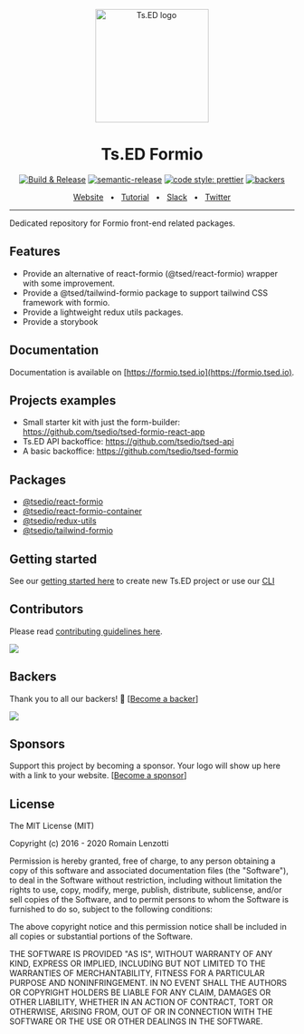 <p style="text-align: center" align="center">
 <a href="https://tsed.io" target="_blank"><img src="https://tsed.io/tsed-og.png" width="200" alt="Ts.ED logo"/></a>
</p>

<div align="center">

   <h1>Ts.ED Formio</h1>

[![Build & Release](https://github.com/tsedio/tsed-formio/actions/workflows/build.yml/badge.svg)](https://github.com/tsedio/tsed-formio/actions/workflows/build.yml)
[![semantic-release](https://img.shields.io/badge/%20%20%F0%9F%93%A6%F0%9F%9A%80-semantic--release-e10079.svg)](https://github.com/semantic-release/semantic-release)
[![code style: prettier](https://img.shields.io/badge/code_style-prettier-ff69b4.svg?style=flat-square)](https://github.com/prettier/prettier)
[![backers](https://opencollective.com/tsed/tiers/badge.svg)](https://opencollective.com/tsed)

</div>

<div align="center">
  <a href="https://tsed.io/">Website</a>
  <span>&nbsp;&nbsp;•&nbsp;&nbsp;</span>
  <a href="https://tsed.io/tutorials/prisma.html">Tutorial</a>
  <span>&nbsp;&nbsp;•&nbsp;&nbsp;</span>
  <a href="https://api.tsed.io/rest/slack/tsedio/tsed">Slack</a>
  <span>&nbsp;&nbsp;•&nbsp;&nbsp;</span>
  <a href="https://twitter.com/TsED_io">Twitter</a>
</div>

<hr />

Dedicated repository for Formio front-end related packages.

## Features

* Provide an alternative of react-formio (@tsed/react-formio) wrapper with some improvement.
* Provide a @tsed/tailwind-formio package to support tailwind CSS framework with formio.
* Provide a lightweight redux utils packages.
* Provide a storybook

## Documentation

Documentation is available on [https://formio.tsed.io](https://formio.tsed.io).

## Projects examples

- Small starter kit with just the form-builder: https://github.com/tsedio/tsed-formio-react-app
- Ts.ED API backoffice: https://github.com/tsedio/tsed-api
- A basic backoffice: https://github.com/tsedio/tsed-formio

## Packages

- [@tsedio/react-formio](./packages/react-formio/readme.md)
- [@tsedio/react-formio-container](./packages/react-formio-container/readme.md)
- [@tsedio/redux-utils](./packages/redux-utils/readme.md)
- [@tsedio/tailwind-formio](./packages/tailwind-formio/readme.md)

## Getting started

See our [getting started here](https://tsed.io/getting-started) to create new Ts.ED project or use
our [CLI](https://cli.tsed.io)

## Contributors
Please read [contributing guidelines here](./CONTRIBUTING.md).

<a href="https://github.com/TypedProject/tsed/graphs/contributors"><img src="https://opencollective.com/tsed/contributors.svg?width=890" /></a>


## Backers

Thank you to all our backers! 🙏 [[Become a backer](https://opencollective.com/tsed#backer)]

<a href="https://opencollective.com/tsed#backers" target="_blank"><img src="https://opencollective.com/tsed/tiers/backer.svg?width=890"></a>


## Sponsors

Support this project by becoming a sponsor. Your logo will show up here with a link to your website. [[Become a sponsor](https://opencollective.com/tsed#sponsor)]

## License

The MIT License (MIT)

Copyright (c) 2016 - 2020 Romain Lenzotti

Permission is hereby granted, free of charge, to any person obtaining a copy of this software and associated documentation files (the "Software"), to deal in the Software without restriction, including without limitation the rights to use, copy, modify, merge, publish, distribute, sublicense, and/or sell copies of the Software, and to permit persons to whom the Software is furnished to do so, subject to the following conditions:

The above copyright notice and this permission notice shall be included in all copies or substantial portions of the Software.

THE SOFTWARE IS PROVIDED "AS IS", WITHOUT WARRANTY OF ANY KIND, EXPRESS OR IMPLIED, INCLUDING BUT NOT LIMITED TO THE WARRANTIES OF MERCHANTABILITY, FITNESS FOR A PARTICULAR PURPOSE AND NONINFRINGEMENT. IN NO EVENT SHALL THE AUTHORS OR COPYRIGHT HOLDERS BE LIABLE FOR ANY CLAIM, DAMAGES OR OTHER LIABILITY, WHETHER IN AN ACTION OF CONTRACT, TORT OR OTHERWISE, ARISING FROM, OUT OF OR IN CONNECTION WITH THE SOFTWARE OR THE USE OR OTHER DEALINGS IN THE SOFTWARE.

[travis]: https://travis-ci.org/

